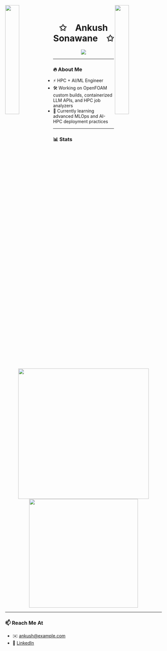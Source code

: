 <img align="left" src="https://user-images.githubusercontent.com/65187002/144930161-2f783401-8d27-4fdf-a2f7-cc0ba32f1f1f.gif" width="30%" style="display:inline;">
<img align="right" src="https://user-images.githubusercontent.com/65187002/144930161-2f783401-8d27-4fdf-a2f7-cc0ba32f1f1f.gif" width="30%" style="display:inline;">

<br>

<p align="center">
  <h1 align="center">✩&emsp;Ankush Sonawane&emsp;✩</h1>
</p>

<p align="center">
  <img src="https://readme-typing-svg.herokuapp.com/?lines=Hello+there!+👋;Welcome+to+my+GitHub+Profile!;Exploring+HPC,+OpenFOAM,+and+AI!&font=Fira%20Code&color=%23D62F79&center=true&width=380&height=50">
</p>

---

### 🔥 About Me
- ⚡ HPC + AI/ML Engineer
- 🛠️ Working on OpenFOAM custom builds, containerized LLM APIs, and HPC job analyzers
- 🌱 Currently learning advanced MLOps and AI-HPC deployment practices

---

### 📊 Stats
<p align="center">
  <img src="https://github-readme-stats.vercel.app/api?username=ankushsonawane&show_icons=true&theme=radical" width="420">
  <img src="https://github-readme-stats.vercel.app/api/top-langs/?username=ankushsonawane&layout=compact&theme=radical" width="350">
</p>

---

### 📫 Reach Me At
- ✉️ ankush@example.com
- 🔗 [LinkedIn](https://www.linkedin.com/in/yourprofile)

